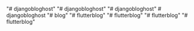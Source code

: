 "# djangobloghost" 
"# djangobloghost" 
"# djangobloghost" 
#   d j a n g o b l o g h o s t  
 "# blog" 
"# flutterblog" 
"# flutterblog" 
"# flutterblog" 
"# flutterblog" 
